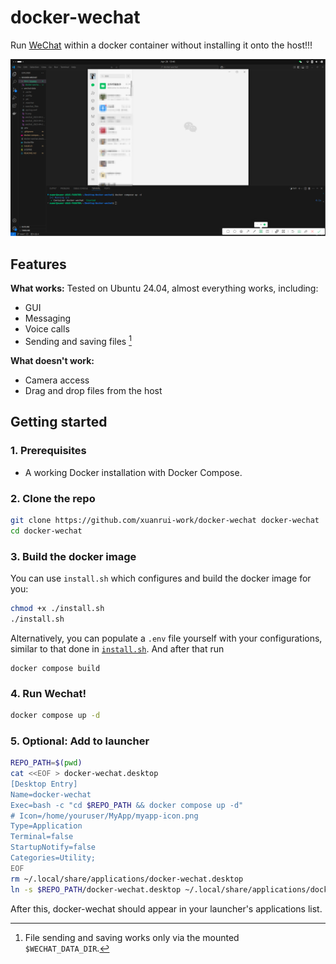# docker-wechat

Run [WeChat](https://weixin.qq.com/) within a docker container without installing it onto the host!!!

![](./docs/images/docker-wechat-overview.png)

## Features
**What works:** Tested on Ubuntu 24.04, almost everything works, including:
* GUI
* Messaging
* Voice calls
* Sending and saving files [^1]

**What doesn't work:**
* Camera access
* Drag and drop files from the host

[^1]: File sending and saving works only via the mounted `$WECHAT_DATA_DIR`.

## Getting started
### 1. Prerequisites
* A working Docker installation with Docker Compose.

### 2. Clone the repo
```bash
git clone https://github.com/xuanrui-work/docker-wechat docker-wechat
cd docker-wechat
```

### 3. Build the docker image
You can use `install.sh` which configures and build the docker image for you:
```bash
chmod +x ./install.sh
./install.sh
```

Alternatively, you can populate a `.env` file yourself with your configurations, similar to that done in [`install.sh`](./install.sh). And after that run
```
docker compose build
```

### 4. Run Wechat!
```bash
docker compose up -d
```

### 5. Optional: Add to launcher
```bash
REPO_PATH=$(pwd)
cat <<EOF > docker-wechat.desktop
[Desktop Entry]
Name=docker-wechat
Exec=bash -c "cd $REPO_PATH && docker compose up -d"
# Icon=/home/youruser/MyApp/myapp-icon.png
Type=Application
Terminal=false
StartupNotify=false
Categories=Utility;
EOF
rm ~/.local/share/applications/docker-wechat.desktop
ln -s $REPO_PATH/docker-wechat.desktop ~/.local/share/applications/docker-wechat.desktop
```
After this, docker-wechat should appear in your launcher's applications list.
